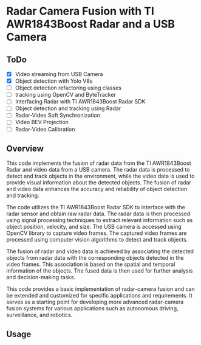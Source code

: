 # Radar Camera Fusion with TI AWR1843Boost Radar and a USB Camera

## ToDo
- [x] Video streaming from USB Camera 
- [x] Object detection with Yolo V8s  
- [ ] Object detection refactoring using classes
- [ ] tracking using OpenCV and ByteTracker
- [ ] Interfacing Radar with TI AWR1843Boost Radar SDK
- [ ] Object detection and tracking using Radar
- [ ] Radar-Video Soft Synchronization
- [ ] Video BEV Projection
- [ ] Radar-Video Calibration

## Overview 
This code implements the fusion of radar data from the TI AWR1843Boost Radar and video data from a USB camera. The radar data is processed to detect and track objects in the environment, while the video data is used to provide visual information about the detected objects. The fusion of radar and video data enhances the accuracy and reliability of object detection and tracking.

The code utilizes the TI AWR1843Boost Radar SDK to interface with the radar sensor and obtain raw radar data. The radar data is then processed using signal processing techniques to extract relevant information such as object position, velocity, and size. The USB camera is accessed using OpenCV library to capture video frames. The captured video frames are processed using computer vision algorithms to detect and track objects.

The fusion of radar and video data is achieved by associating the detected objects from radar data with the corresponding objects detected in the video frames. This association is based on the spatial and temporal information of the objects. The fused data is then used for further analysis and decision-making tasks.

This code provides a basic implementation of radar-camera fusion and can be extended and customized for specific applications and requirements. It serves as a starting point for developing more advanced radar-camera fusion systems for various applications such as autonomous driving, surveillance, and robotics.

## Usage


